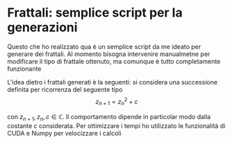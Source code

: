 # Frattali: semplice script per la generazioni

Questo che ho realizzato qua è un semplice script da me ideato per generare dei frattali. Al momento bisogna intervenire manualmetne per modificare il tipo di frattale ottenuto, ma comunque è tutto completamente funzionante

L'idea dietro i frattali generati è la seguenti: si considera una successione definita per ricorrenza del seguente tipo
$$z_{n+1} = z_n^2 + c$$

con $z_{n+1}, z_n, c \in \mathbb{C}$. Il comportamento dipende in particolar modo dalla costante $c$ considerata.
Per ottimizzare i tempi ho utilizzato le funzionalità di CUDA e Numpy per velocizzare i calcoli
